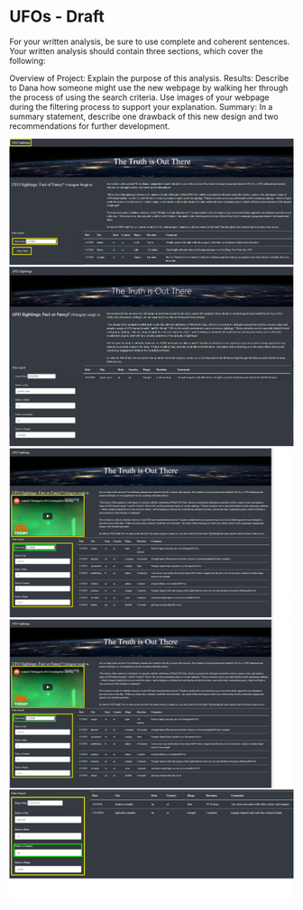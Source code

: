 # UFOs - Draft
For your written analysis, be sure to use complete and coherent sentences. Your written analysis should contain three sections, which cover the following:

Overview of Project: Explain the purpose of this analysis.
Results: Describe to Dana how someone might use the new webpage by walking her through the process of using the search criteria. Use images of your webpage during the filtering process to support your explanation.
Summary: In a summary statement, describe one drawback of this new design and two recommendations for further development.


![Orig_UFO_sightings](https://github.com/LleeMcD/UFOs/blob/main/static/images/Orig_UFO_sightings.png)
![UFO_sightings_plain](https://github.com/LleeMcD/UFOs/blob/main/static/images/UFO_sightings_plain.png)
![UFO_sightings_fade-in](https://github.com/LleeMcD/UFOs/blob/main/static/images/Updated_UFO_sightings.png)
![Updated_UFO_sightings](https://github.com/LleeMcD/UFOs/blob/main/static/images/Updated_UFO_sightings.png)
![Filter_country](https://github.com/LleeMcD/UFOs/blob/main/static/images/Filter_country.png)
